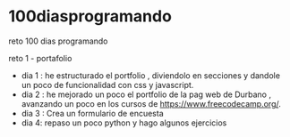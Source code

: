 # 100diasprogramando

reto 100 dias programando

reto 1 - portafolio 



- dia 1 : he estructurado el portfolio , diviendolo en secciones y dandole un poco de funcionalidad con css y javascript.
- dia 2 : he mejorado un poco el portfolio de la pag web de Durbano , avanzando un poco en los cursos de https://www.freecodecamp.org/.
- dia 3 : Crea un formulario de encuesta
- dia 4: repaso un poco python y hago algunos ejercicios
